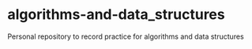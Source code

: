 # algorithms-and-data_structures
Personal repository to record practice for algorithms and data structures
